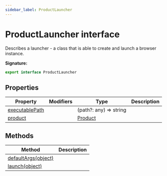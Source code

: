 ```yaml
---
sidebar_label: ProductLauncher
---
```

# ProductLauncher interface

Describes a launcher - a class that is able to create and launch a browser instance.

**Signature:**

```typescript
export interface ProductLauncher 
```

## Properties

|  Property | Modifiers | Type | Description |
|  --- | --- | --- | --- |
|  [executablePath](./puppeteer.productlauncher.executablepath.md) |  | (path?: any) =&gt; string |  |
|  [product](./puppeteer.productlauncher.product.md) |  | [Product](./puppeteer.product.md) |  |

## Methods

|  Method | Description |
|  --- | --- |
|  [defaultArgs(object)](./puppeteer.productlauncher.defaultargs.md) |  |
|  [launch(object)](./puppeteer.productlauncher.launch.md) |  |

